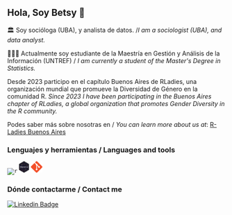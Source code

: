 ## Hola, Soy Betsy 👋

🏛️ Soy socióloga (UBA), y analista de datos. /*I am a sociologist (UBA), and data analyst.*

👩🏻‍🎓 Actualmente soy estudiante de la Maestría en Gestión y Análisis de la Información (UNTREF) / *I am currently a student of the Master's Degree in Statistics.*

Desde 2023 participo en el capítulo Buenos Aires de RLadies, una organización mundial que promueve la Diversidad de Género en la comunidad R. *Since 2023 I have been participating in the Buenos Aires chapter of RLadies, a global organization that promotes Gender Diversity in the R community.*

Podes saber más sobre nosotras en / *You can learn more about us at*: [R-Ladies Buenos Aires](https://github.com/RLadies-BA)

### Lenguajes y herramientas / Languages and tools
<code><img height="27" src="https://new.library.arizona.edu/sites/default/files/styles/featured_image/public/featured_media/rprogramming.png?itok=tW_Lc4a8" alt="r"></code>
<code><img height="27" src="https://raw.githubusercontent.com/rstudio/hex-stickers/master/PNG/tidyverse.png" alt="tidyverse"></code>
<code><img height="27" src="https://raw.githubusercontent.com/devicons/devicon/master/icons/git/git-original.svg" alt="git"></code>

### Dónde contactarme / Contact me 
[![Linkedin Badge](https://img.shields.io/badge/LinkedIn-0077B5?style=for-the-badge&logo=linkedin&logoColor=white)](https://www.linkedin.com/in/betsabe1984/)
